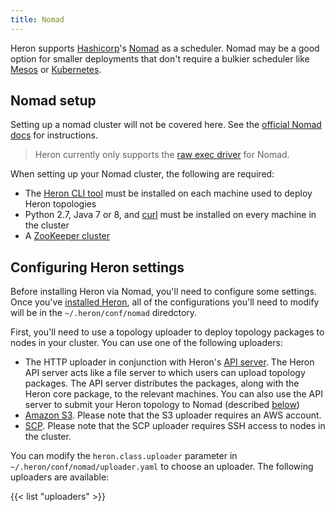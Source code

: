 ```yaml
---
title: Nomad
---
```


Heron supports [Hashicorp](https://hashicorp.com)'s [Nomad](https://nomadproject.io) as a scheduler. Nomad may be a good option for smaller deployments that don't require a bulkier scheduler like [Mesos](../mesos) or [Kubernetes](../kubernetes).

## Nomad setup

Setting up a nomad cluster will not be covered here. See the [official Nomad docs](https://www.nomadproject.io/intro/getting-started/install.html) for instructions.

> Heron currently only supports the [raw exec driver](https://www.nomadproject.io/docs/drivers/raw_exec.html) for Nomad.

When setting up your Nomad cluster, the following are required:

* The [Heron CLI tool](../../../heron-cli) must be installed on each machine used to deploy Heron topologies
* Python 2.7, Java 7 or 8, and [curl](https://curl.haxx.se/) must be installed on every machine in the cluster
* A [ZooKeeper cluster](https://zookeeper.apache.org)

## Configuring Heron settings

Before installing Heron via Nomad, you'll need to configure some settings. Once you've [installed Heron](../../../../getting-started), all of the configurations you'll need to modify will be in the `~/.heron/conf/nomad` diredctory.

First, you'll need to use a topology uploader to deploy topology packages to nodes in your cluster. You can use one of the following uploaders:

* The HTTP uploader in conjunction with Heron's [API server](../../../heron-api-server). The Heron API server acts like a file server to which users can upload topology packages. The API server distributes the packages, along with the Heron core package, to the relevant machines. You can also use the API server to submit your Heron topology to Nomad (described [below](#deploying-with-the-api-server)) <!-- TODO: link to upcoming HTTP uploader documentation -->
* [Amazon S3](../../uploaders/s3). Please note that the S3 uploader requires an AWS account.
* [SCP](../../uploaders/scp). Please note that the SCP uploader requires SSH access to nodes in the cluster.

You can modify the `heron.class.uploader` parameter in `~/.heron/conf/nomad/uploader.yaml` to choose an uploader. The following uploaders are available:

{{< list "uploaders" >}}

